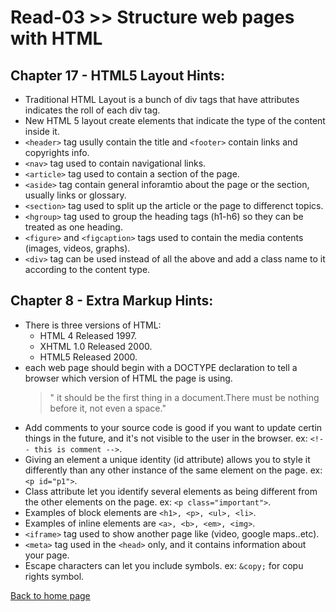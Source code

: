 # Read-03 >> Structure web pages with HTML

## Chapter 17 - HTML5 Layout Hints:
- Traditional HTML Layout is a bunch of div tags that have attributes indicates the roll of each div tag.
- New HTML 5 layout create elements that indicate the type of the content inside it.
- `<header>` tag usully contain the title and `<footer>` contain links and copyrights info.
- `<nav>` tag used to contain navigational links.
- `<article>` tag used to contain a section of the page.
- `<aside>` tag contain general inforamtio about the page or the section, usually links or glossary.
- `<section>` tag used to split up the article or the page to differenct topics.
- `<hgroup>` tag used to group the heading tags (h1-h6) so they can be treated as one heading.
- `<figure>` and `<figcaption>` tags used to contain the media contents (images, videos, graphs).
- `<div>` tag can be used instead of all the above and add a class name to it according to the content type.


## Chapter 8 - Extra Markup Hints:
- There is three versions of HTML:
  - HTML 4 Released 1997.
  - XHTML 1.0 Released 2000.
  - HTML5 Released 2000.
- each web page should begin with a DOCTYPE declaration to tell a browser which version of HTML the page is using.
  > " it should be the first thing in a document.There must be nothing before it, not even a space."  
- Add comments to your source code is good if you want to update certin things in the future, and it's not visible to the user in the browser. ex: `<!-- this is comment -->`.  
- Giving an element a unique identity (id attribute) allows you to style it differently than any other instance of the same element on the page. ex: `<p id="p1">`.
- Class attribute let you identify several elements as being different from the other elements on the page. ex: `<p class="important">`.
- Examples of block elements are `<h1>, <p>, <ul>, <li>`.
- Examples of inline elements are `<a>, <b>, <em>, <img>`.
- `<iframe>` tag used to show another page like (video, google maps..etc).
- `<meta>` tag used in the `<head>` only, and it contains information about your page.
- Escape characters can let you include symbols. ex: `&copy;` for copu rights symbol.


[Back to home page](README.md)